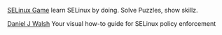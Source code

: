 
[SELinux Game](http://selinuxgame.org/index.html)
learn SELinux by doing. Solve Puzzles, show skillz.

[Daniel J Walsh](https://opensource.com/business/13/11/selinux-policy-guide)
Your visual how-to guide for SELinux policy enforcement
